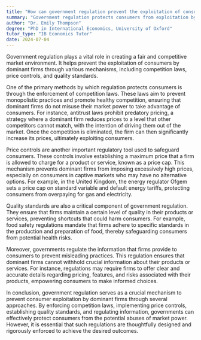 ```yaml
---
title: "How can government regulation prevent the exploitation of consumers by dominant firms?"
summary: "Government regulation protects consumers from exploitation by dominant firms using competition laws, price controls, and quality standards to ensure fair practices and maintain market integrity."
author: "Dr. Emily Thompson"
degree: "PhD in International Economics, University of Oxford"
tutor_type: "IB Economics Tutor"
date: 2024-07-04
---
```


Government regulation plays a vital role in creating a fair and competitive market environment. It helps prevent the exploitation of consumers by dominant firms through various mechanisms, including competition laws, price controls, and quality standards.

One of the primary methods by which regulation protects consumers is through the enforcement of competition laws. These laws aim to prevent monopolistic practices and promote healthy competition, ensuring that dominant firms do not misuse their market power to take advantage of consumers. For instance, antitrust laws prohibit predatory pricing, a strategy where a dominant firm reduces prices to a level that other competitors cannot match, with the intention of driving them out of the market. Once the competition is eliminated, the firm can then significantly increase its prices, ultimately exploiting consumers.

Price controls are another important regulatory tool used to safeguard consumers. These controls involve establishing a maximum price that a firm is allowed to charge for a product or service, known as a price cap. This mechanism prevents dominant firms from imposing excessively high prices, especially on consumers in captive markets who may have no alternative options. For example, in the United Kingdom, the energy regulator Ofgem sets a price cap on standard variable and default energy tariffs, protecting consumers from overpaying for gas and electricity.

Quality standards are also a critical component of government regulation. They ensure that firms maintain a certain level of quality in their products or services, preventing shortcuts that could harm consumers. For example, food safety regulations mandate that firms adhere to specific standards in the production and preparation of food, thereby safeguarding consumers from potential health risks.

Moreover, governments regulate the information that firms provide to consumers to prevent misleading practices. This regulation ensures that dominant firms cannot withhold crucial information about their products or services. For instance, regulations may require firms to offer clear and accurate details regarding pricing, features, and risks associated with their products, empowering consumers to make informed choices.

In conclusion, government regulation serves as a crucial mechanism to prevent consumer exploitation by dominant firms through several approaches. By enforcing competition laws, implementing price controls, establishing quality standards, and regulating information, governments can effectively protect consumers from the potential abuses of market power. However, it is essential that such regulations are thoughtfully designed and rigorously enforced to achieve the desired outcomes.
    
